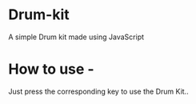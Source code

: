 # Drum-kit
A simple Drum kit made using JavaScript

# How to use - 
Just press the corresponding key to use the Drum Kit..
